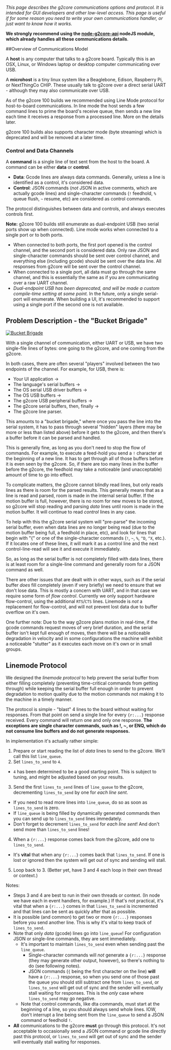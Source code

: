 _This page describes the g2core communications options and protocol. It is intended for GUI developers and other low-level access. This page is useful if for some reason you need to write your own communications handler, or just want to know how it works._

**We strongly recommend using the [node-g2core-api](https://github.com/synthetos/node-g2core-api) nodeJS module, which already handles all these communications details**. 


##Overview of Communications Model

A **host** is any computer that talks to a g2core board. Typically this is an OSX, Linux, or Windows laptop or desktop computer communicating over USB.

A **microhost** is a tiny linux system like a Beaglebone, Edison, Raspberry Pi, or NextThingCo CHIP. These usually talk to g2core over a direct serial UART - although they may also communicate over USB.

As of the g2core 100 builds we recommended using Line Mode protocol for host-to-board communications. In line mode the host sends a few command lines to prime the board's receive queue, then sends a new line each time it receives a response from a processed line. More on the details later.

g2core 100 builds also supports character mode (byte streaming) which is deprecated and will be removed at a later time. 

### Control and Data Channels

A **command** is a single line of text sent from the host to the board. A command can be either **data** or **control**.

* **Data**: Gcode lines are always data commands. Generally, unless a line is identified as a control, it's considered data.
* **Control**: JSON commands (_not_ JSON in active comments, which are actually gcode lines) and single-character commands (`!` feedhold, `%` queue flush, `~` resume, etc) are considered as control commands. 

The protocol distinguishes between data and controls, and always executes controls first.

**Note:** g2core 100 builds still enumerate as dual-endpoint USB (two serial ports show up when connected). Line mode works when connected to a single port or to both ports.

* When connected to both ports, the first port opened is the control channel, and the second port is considered data. Only raw JSON and single-character commands should be sent over control channel, and everything else (including gcode) should be sent over the data line. All responses from g2core will be sent over the control channel.
* When connected to a single port, all data must go through the same channel, and this is essentially the same as if you are communicating over a raw UART channel.
* _Dual-endpoint USB has been deprecated, and will be made a custom compile-time setting at some point._ In the future, only a single serial-port will enumerate. When building a UI, it's recommended to support using a single port if the second one is not available.

## Problem Description - the "Bucket Brigade"

[![Bucket Brigade](http://www.stepneyct.org/history/ht/images/stop_17e_430x195.jpg)](http://www.stepneyct.org/history/ht/stop17.html)

With a single channel of communication, either UART or USB, we have two single-file lines of bytes: one going to the g2core, and one coming from the g2core.

In both cases, there are often several "players" involved between the two endpoints of the channel. For example, for USB, there is:

  * Your UI application →
  * The language's serial buffers →
  * The OS serial USB driver buffers →
  * The OS USB buffers →
  * The g2core USB peripheral buffers →
  * The g2core serial buffers, then, finally →
  * The g2core line parser.

This amounts to a "bucket brigade," where once you pass the line into the serial system, it has to pass through several "hidden" layers (there may be more or less than listed above) before it gets to the g2core, and then there's a buffer before it can be parsed and handled.

This is generally fine, as long as you don't need to stop the flow of commands. For example, to execute a feed-hold you send a `!` character at the beginning of a new line. It has to get through all of those buffers before it is even seen by the g2core. So, if there are too many lines in the buffer before the g2core, the feedhold may take a noticeable (and unacceptable) amount of time to go into effect.

To complicate matters, the g2core cannot blindly read lines, but only reads lines as there is room for the parsed results. This generally means that as a line is read and parsed, room is made in the internal serial buffer. If the motion buffer is full, however, there is no room for new moves to be stored, so g2core will stop reading and parsing _data_ lines until room is made in the motion buffer. It will continue to read _control_ lines in any case.

To help with this the g2core serial system will "pre-parse" the incoming serial buffer, even when data lines are no longer being read (due to the motion buffer being full, a feedhold in place, etc), and look for lines that begin with "{" or one of the single-character commands (`!`, `~`, `%`, `^D`, `^X`, etc.). If it locates one of these lines, it will mark it as a control line and the next control-line-read will see it and execute it immediately.

So, as long as the serial buffer is not completely filled with data lines, there is at least room for a single-line command and generally room for a JSON command as well.

There are other issues that are dealt with in other ways, such as if the serial buffer _does_ fill completely (even if very briefly) we need to ensure that we don't lose data. This is mostly a concern with UART, and in that case we require some form of _flow control_. Currently we only support hardware flow-control, using the additional `RTS`/`CTS` lines. Linemode is _not_ a replacement for flow-control, and will not prevent lost data due to buffer overflow on it's own.

One further note: Due to the way g2core plans motion in real-time, if the gcode commands request moves of very brief duration, and the serial buffer isn't kept full enough of moves, then there will be a noticeable degradation in velocity and in some configurations the machine will exhibit a noticeable "stutter" as it executes each move on it's own or in small groups.

## Linemode Protocol

We designed the _linemode protocol_ to help prevent the serial buffer from either filling completely (preventing time-critical commands from getting through) while keeping the serial buffer full enough in order to prevent degradation to motion quality due to the motion commands not making it to the machine in a timely manner.

The protocol is simple - "blast" 4 lines to the board without waiting for responses. From that point on send a single line for every `{r:...}` response received. Every command will return one and only one response. **The exceptions are single character commands, such as !, ~, or ENQ, which do not consume line buffers and do not generate responses.**

In implementation it's actually rather simple:

1. Prepare or start reading the list of _data_ lines to send to the g2core. We'll call this list `line_queue`.
2. Set `lines_to_send` to `4`.
  * `4` has been determined to be a good starting point. This is subject to tuning, and might be adjusted based on your results.
3. Send the first `lines_to_send` lines of `line_queue` to the g2core, decrementing `lines_to_send` by one for _each line sent_.
  * If you need to read more lines into `line_queue`, do so as soon as `lines_to_send` is zero.
  * If `line_queue` is being filled by dynamically generated commands then you can send up to `lines_to_send` lines immedately.
  * Don't forget to decrement `lines_to_send` for _each line sent_! And don't send more than `lines_to_send` lines!
4. When a `{r:...}` response comes back from the g2core, add one to `lines_to_send`.
  * It's **vital** that when any `{r:...}` comes back that `lines_to_send`. If one is lost or ignored then the system will get out of sync and sending will stall.
5. Loop back to 3. (Better yet, have 3 and 4 each loop in their own thread or context.)

Notes:
* Steps 3 and 4 are best to run in their own threads or context. (In node we have each in event handlers, for example.) If that's not practical, it's vital that when a `{r:...}` comes in that `lines_to_send` is incremented and that lines can be sent as quickly after that as possible.
* It is possible (and common) to get two or more `{r:...}` responses before you send another line. This is why it's vital to keep track of `lines_to_send`.
* Note that only _data_ (gcode) lines go into `line_queue`! For configuration JSON or single-line commands, they are sent immediately.
  * It's important to maintain `lines_to_send` even when sending past the `line_queue`.
    * Single-character commands will *not* generate a `{r:...}` response (they may generate other output, however), so there's nothing to do (see following notes). 
    * JSON commands (`{` being the first character on the line) **will** have a `{r:...}` response, so when you send one of those past the queue you should still subtract one from `lines_to_send`, or `lines_to_send` will get out of sync and the sender will eventually stall waiting for responses. This is the *only* case where `lines_to_send` may go negative.
  * Note that control commands, like dta commands, must start at the beginning of a line, so you should always send whole lines. IOW, don't interrupt a line being sent from the `line_queue` to send a JSON command or feedhold `!`.
* **All** communications to the g2core **must** go through this protocol. It's not acceptable to occasionally send a JSON command or gcode line directly past this protocol, or `lines_to_send` will get out of sync and the sender will eventually stall waiting for responses.